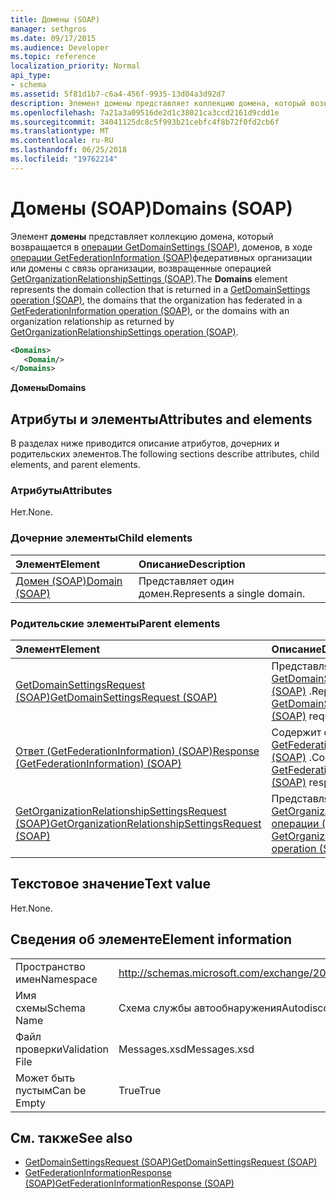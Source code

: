 ```yaml
---
title: Домены (SOAP)
manager: sethgros
ms.date: 09/17/2015
ms.audience: Developer
ms.topic: reference
localization_priority: Normal
api_type:
- schema
ms.assetid: 5f81d1b7-c6a4-456f-9935-13d04a3d92d7
description: Элемент домены представляет коллекцию домена, который возвращается в операции GetDomainSettings (SOAP), доменов, в ходе операции GetFederationInformation (SOAP) федеративных организации или домены с связь организации как возвращенные операцией GetOrganizationRelationshipSettings (SOAP).
ms.openlocfilehash: 7a21a3a09516de2d1c38021ca3ccd2161d9cdd1e
ms.sourcegitcommit: 34041125dc8c5f993b21cebfc4f8b72f0fd2cb6f
ms.translationtype: MT
ms.contentlocale: ru-RU
ms.lasthandoff: 06/25/2018
ms.locfileid: "19762214"
---
```

# <a name="domains-soap"></a><span data-ttu-id="0209e-103">Домены (SOAP)</span><span class="sxs-lookup"><span data-stu-id="0209e-103">Domains (SOAP)</span></span>

<span data-ttu-id="0209e-104">Элемент **домены** представляет коллекцию домена, который возвращается в [операции GetDomainSettings (SOAP)](getdomainsettings-operation-soap.md), доменов, в ходе [операции GetFederationInformation (SOAP)](getfederationinformation-operation-soap.md)федеративных организации или домены с связь организации, возвращенные операцией [GetOrganizationRelationshipSettings (SOAP)](getorganizationrelationshipsettings-operation-soap.md).</span><span class="sxs-lookup"><span data-stu-id="0209e-104">The **Domains** element represents the domain collection that is returned in a [GetDomainSettings operation (SOAP)](getdomainsettings-operation-soap.md), the domains that the organization has federated in a [GetFederationInformation operation (SOAP)](getfederationinformation-operation-soap.md), or the domains with an organization relationship as returned by [GetOrganizationRelationshipSettings operation (SOAP)](getorganizationrelationshipsettings-operation-soap.md).</span></span>
  
```XML
<Domains>
   <Domain/>
</Domains>
```

 <span data-ttu-id="0209e-105">**Домены**</span><span class="sxs-lookup"><span data-stu-id="0209e-105">**Domains**</span></span>
## <a name="attributes-and-elements"></a><span data-ttu-id="0209e-106">Атрибуты и элементы</span><span class="sxs-lookup"><span data-stu-id="0209e-106">Attributes and elements</span></span>

<span data-ttu-id="0209e-107">В разделах ниже приводится описание атрибутов, дочерних и родительских элементов.</span><span class="sxs-lookup"><span data-stu-id="0209e-107">The following sections describe attributes, child elements, and parent elements.</span></span>
  
### <a name="attributes"></a><span data-ttu-id="0209e-108">Атрибуты</span><span class="sxs-lookup"><span data-stu-id="0209e-108">Attributes</span></span>

<span data-ttu-id="0209e-109">Нет.</span><span class="sxs-lookup"><span data-stu-id="0209e-109">None.</span></span>
  
### <a name="child-elements"></a><span data-ttu-id="0209e-110">Дочерние элементы</span><span class="sxs-lookup"><span data-stu-id="0209e-110">Child elements</span></span>

|<span data-ttu-id="0209e-111">**Элемент**</span><span class="sxs-lookup"><span data-stu-id="0209e-111">**Element**</span></span>|<span data-ttu-id="0209e-112">**Описание**</span><span class="sxs-lookup"><span data-stu-id="0209e-112">**Description**</span></span>|
|:-----|:-----|
|[<span data-ttu-id="0209e-113">Домен (SOAP)</span><span class="sxs-lookup"><span data-stu-id="0209e-113">Domain (SOAP)</span></span>](domain-soap.md) <br/> |<span data-ttu-id="0209e-114">Представляет один домен.</span><span class="sxs-lookup"><span data-stu-id="0209e-114">Represents a single domain.</span></span>  <br/> |
   
### <a name="parent-elements"></a><span data-ttu-id="0209e-115">Родительские элементы</span><span class="sxs-lookup"><span data-stu-id="0209e-115">Parent elements</span></span>

|<span data-ttu-id="0209e-116">**Элемент**</span><span class="sxs-lookup"><span data-stu-id="0209e-116">**Element**</span></span>|<span data-ttu-id="0209e-117">**Описание**</span><span class="sxs-lookup"><span data-stu-id="0209e-117">**Description**</span></span>|
|:-----|:-----|
|[<span data-ttu-id="0209e-118">GetDomainSettingsRequest (SOAP)</span><span class="sxs-lookup"><span data-stu-id="0209e-118">GetDomainSettingsRequest (SOAP)</span></span>](getdomainsettingsrequest-soap.md) <br/> |<span data-ttu-id="0209e-119">Представляет запрос [GetDomainSettings операции (SOAP)](getdomainsettings-operation-soap.md) .</span><span class="sxs-lookup"><span data-stu-id="0209e-119">Represents a [GetDomainSettings operation (SOAP)](getdomainsettings-operation-soap.md) request.</span></span>  <br/> |
|[<span data-ttu-id="0209e-120">Ответ (GetFederationInformation) (SOAP)</span><span class="sxs-lookup"><span data-stu-id="0209e-120">Response (GetFederationInformation) (SOAP)</span></span>](response-getfederationinformationsoap.md) <br/> |<span data-ttu-id="0209e-121">Содержит сведения, ответа [GetFederationInformation операции (SOAP)](getfederationinformation-operation-soap.md) .</span><span class="sxs-lookup"><span data-stu-id="0209e-121">Contains the [GetFederationInformation operation (SOAP)](getfederationinformation-operation-soap.md) response information.</span></span>  <br/> |
|[<span data-ttu-id="0209e-122">GetOrganizationRelationshipSettingsRequest (SOAP)</span><span class="sxs-lookup"><span data-stu-id="0209e-122">GetOrganizationRelationshipSettingsRequest (SOAP)</span></span>](getorganizationrelationshipsettingsrequest-soap.md) <br/> |<span data-ttu-id="0209e-123">Представляет запрос [GetOrganizationRelationshipSettings операции (SOAP)](getorganizationrelationshipsettings-operation-soap.md) .</span><span class="sxs-lookup"><span data-stu-id="0209e-123">Represents a [GetOrganizationRelationshipSettings operation (SOAP)](getorganizationrelationshipsettings-operation-soap.md) request.</span></span>  <br/> |
   
## <a name="text-value"></a><span data-ttu-id="0209e-124">Текстовое значение</span><span class="sxs-lookup"><span data-stu-id="0209e-124">Text value</span></span>

<span data-ttu-id="0209e-125">Нет.</span><span class="sxs-lookup"><span data-stu-id="0209e-125">None.</span></span>
  
## <a name="element-information"></a><span data-ttu-id="0209e-126">Сведения об элементе</span><span class="sxs-lookup"><span data-stu-id="0209e-126">Element information</span></span>

|||
|:-----|:-----|
|<span data-ttu-id="0209e-127">Пространство имен</span><span class="sxs-lookup"><span data-stu-id="0209e-127">Namespace</span></span>  <br/> |http://schemas.microsoft.com/exchange/2010/Autodiscover  <br/> |
|<span data-ttu-id="0209e-128">Имя схемы</span><span class="sxs-lookup"><span data-stu-id="0209e-128">Schema Name</span></span>  <br/> |<span data-ttu-id="0209e-129">Схема службы автообнаружения</span><span class="sxs-lookup"><span data-stu-id="0209e-129">Autodiscover schema</span></span>  <br/> |
|<span data-ttu-id="0209e-130">Файл проверки</span><span class="sxs-lookup"><span data-stu-id="0209e-130">Validation File</span></span>  <br/> |<span data-ttu-id="0209e-131">Messages.xsd</span><span class="sxs-lookup"><span data-stu-id="0209e-131">Messages.xsd</span></span>  <br/> |
|<span data-ttu-id="0209e-132">Может быть пустым</span><span class="sxs-lookup"><span data-stu-id="0209e-132">Can be Empty</span></span>  <br/> |<span data-ttu-id="0209e-133">True</span><span class="sxs-lookup"><span data-stu-id="0209e-133">True</span></span>  <br/> |
   
## <a name="see-also"></a><span data-ttu-id="0209e-134">См. также</span><span class="sxs-lookup"><span data-stu-id="0209e-134">See also</span></span>

- [<span data-ttu-id="0209e-135">GetDomainSettingsRequest (SOAP)</span><span class="sxs-lookup"><span data-stu-id="0209e-135">GetDomainSettingsRequest (SOAP)</span></span>](getdomainsettingsrequest-soap.md)  
- [<span data-ttu-id="0209e-136">GetFederationInformationResponse (SOAP)</span><span class="sxs-lookup"><span data-stu-id="0209e-136">GetFederationInformationResponse (SOAP)</span></span>](getfederationinformationresponse-soap.md)

